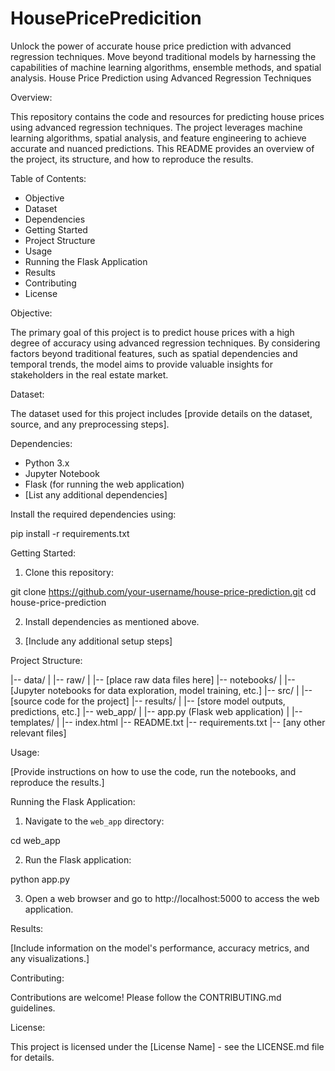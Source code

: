 # HousePricePredicition
 Unlock the power of accurate house price prediction with advanced regression techniques. Move beyond traditional models by harnessing the capabilities of machine learning algorithms, ensemble methods, and spatial analysis.
House Price Prediction using Advanced Regression Techniques

Overview:

This repository contains the code and resources for predicting house prices using advanced regression techniques. The project leverages machine learning algorithms, spatial analysis, and feature engineering to achieve accurate and nuanced predictions. This README provides an overview of the project, its structure, and how to reproduce the results.

Table of Contents:

- Objective
- Dataset
- Dependencies
- Getting Started
- Project Structure
- Usage
- Running the Flask Application
- Results
- Contributing
- License

Objective:

The primary goal of this project is to predict house prices with a high degree of accuracy using advanced regression techniques. By considering factors beyond traditional features, such as spatial dependencies and temporal trends, the model aims to provide valuable insights for stakeholders in the real estate market.

Dataset:

The dataset used for this project includes [provide details on the dataset, source, and any preprocessing steps].

Dependencies:

- Python 3.x
- Jupyter Notebook
- Flask (for running the web application)
- [List any additional dependencies]

Install the required dependencies using:

pip install -r requirements.txt

Getting Started:

1. Clone this repository:

git clone https://github.com/your-username/house-price-prediction.git
cd house-price-prediction

2. Install dependencies as mentioned above.

3. [Include any additional setup steps]

Project Structure:

|-- data/
|   |-- raw/
|       |-- [place raw data files here]
|-- notebooks/
|   |-- [Jupyter notebooks for data exploration, model training, etc.]
|-- src/
|   |-- [source code for the project]
|-- results/
|   |-- [store model outputs, predictions, etc.]
|-- web_app/
|   |-- app.py (Flask web application)
|   |-- templates/
|       |-- index.html
|-- README.txt
|-- requirements.txt
|-- [any other relevant files]

Usage:

[Provide instructions on how to use the code, run the notebooks, and reproduce the results.]

Running the Flask Application:

1. Navigate to the `web_app` directory:

cd web_app

2. Run the Flask application:

python app.py

3. Open a web browser and go to http://localhost:5000 to access the web application.

Results:

[Include information on the model's performance, accuracy metrics, and any visualizations.]

Contributing:

Contributions are welcome! Please follow the CONTRIBUTING.md guidelines.

License:

This project is licensed under the [License Name] - see the LICENSE.md file for details.

